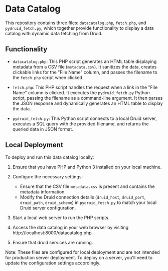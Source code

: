 # Data Catalog

This repository contains three files: `datacatalog.php`, `fetch.php`, and `pydruid_fetch.py`, which together provide functionality to display a data catalog with dynamic data fetching from Druid.

## Functionality

- `datacatalog.php`: This PHP script generates an HTML table displaying metadata from a CSV file (`metadata.csv`). It sanitizes the data, creates clickable links for the "File Name" column, and passes the filename to the `fetch.php` script when clicked.

- `fetch.php`: This PHP script handles the request when a link in the "File Name" column is clicked. It executes the `pydruid_fetch.py` Python script, passing the filename as a command-line argument. It then parses the JSON response and dynamically generates an HTML table to display the data.

- `pydruid_fetch.py`: This Python script connects to a local Druid server, executes a SQL query with the provided filename, and returns the queried data in JSON format.

## Local Deployment

To deploy and run this data catalog locally:

1. Ensure that you have PHP and Python 3 installed on your local machine.

2. Configure the necessary settings:
   - Ensure that the CSV file `metadata.csv` is present and contains the metadata information.
   - Modify the Druid connection details (`druid_host`, `druid_port`, `druid_path`, `druid_scheme`) in `pydruid_fetch.py` to match your local Druid server configuration.

3. Start a local web server to run the PHP scripts.
4. Access the data catalog in your web browser by visiting http://localhost:8000/datacatalog.php.
5. Ensure that druid services are running.

Note: These files are configured for local deployment and are not intended for production server deployment. To deploy on a server, you'll need to update the configuration settings accordingly.
